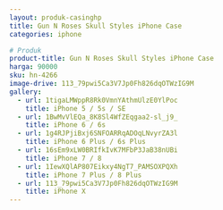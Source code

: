 ```yaml
---
layout: produk-casinghp
title: Gun N Roses Skull Styles iPhone Case
categories: iphone

# Produk
product-title: Gun N Roses Skull Styles iPhone Case
harga: 90000
sku: hn-4266
image-drive: 113_79pwi5Ca3V7Jp0Fh826dqOTWzIG9M
gallery:
  - url: 1tigaLMWppR8Rk0VmnYAthmUlzE0YlPoc
    title: iPhone 5 / 5s / SE
  - url: 1BwMvVlEQa_8K8Sl4WfZEqgaa2-sl_j9_
    title: iPhone 6 / 6s
  - url: 1g4RJPjiBxj6SNFOARRqADOqLNvyrZA3l
    title: iPhone 6 Plus / 6s Plus
  - url: 16sEm9xLW0BRIfkIvK7MFbP3JaB38nUBi
    title: iPhone 7 / 8
  - url: 1IewXQlAP807Eikxy4NgT7_PAMSOXPQXh
    title: iPhone 7 Plus / 8 Plus
  - url: 113_79pwi5Ca3V7Jp0Fh826dqOTWzIG9M
    title: iPhone X
---
```

